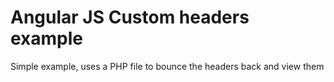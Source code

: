 # Angular JS Custom headers example

Simple example, uses a PHP file to bounce the headers back and view them